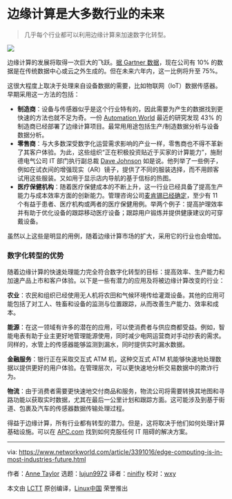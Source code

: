 [#]: collector: (lujun9972)
[#]: translator: (ninifly)
[#]: reviewer: (wxy)
[#]: publisher: ( )
[#]: url: ( )
[#]: subject: (Edge computing is in most industries’ future)
[#]: via: (https://www.networkworld.com/article/3391016/edge-computing-is-in-most-industries-future.html)
[#]: author: (Anne Taylor https://www.networkworld.com/author/Anne-Taylor/)

边缘计算是大多数行业的未来
======

> 几乎每个行业都可以利用边缘计算来加速数字化转型。

![](https://img.linux.net.cn/data/attachment/album/201906/23/231224cdl3kwedn0hw2lie.jpg)

边缘计算的发展将取得一次巨大的飞跃。[据 Gartner 数据][2]，现在公司有 10% 的数据是在传统数据中心或云之外生成的。但在未来六年内，这一比例将升至 75%。

这很大程度上取决于处理来自设备数据的需要，比如物联网（IoT）数据传感器。早期采用这一方法的包括：

* **制造商**：设备与传感器似乎是这个行业特有的，因此需要为产生的数据找到更快速的方法也就不足为奇。一份 [Automation World][3] 最近的研究发现 43% 的制造商已经部署了边缘计算项目。最常用用途包括生产/制造数据分析与设备数据分析。
* **零售商**：与大多数深受数字化运营需求影响的产业一样，零售商也不得不革新了其客户体验。为此，这些组织“正在积极投资贴近于买家的计算能力”，施耐德电气公司 IT 部门执行副总裁 [Dave Johnson][4] 如是说。他列举了一些例子，例如在试衣间的增强现实（AR）镜子，提供了不同的服装选择，而不用顾客试用这些服装。又如用于显示店内导航的基于信标的热图。
* **医疗保健机构**：随着医疗保健成本的不断上升，这一行业已经具备了提高生产能力与成本效率方面的创新能力。管理咨询公司[麦肯锡已经确定][5]，至少有 11 个有益于患者、医疗机构或两者的医疗保健用例。举两个例子：提高护理效率并有助于优化设备的跟踪移动医疗设备；跟踪用户锻炼并提供健康建议的可穿戴设备。

虽然以上这些是明显的用例，随着边缘计算市场的扩大，采用它的行业也会增加。

### 数字化转型的优势

随着边缘计算的快速处理能力完全符合数字化转型的目标：提高效率、生产能力和加速产品上市和客户体验。以下是一些有潜力的应用及将被边缘计算改变的行业：

**农业**：农民和组织已经使用无人机将农田和气候环境传给灌溉设备。其他的应用可能包括了对工人、牲畜和设备的监测与位置跟踪，从而改善生产能力、效率和成本。

**能源**：在这一领域有许多的潜在的应用，可以使消费者与供应商都受益。例如，智能电表有助于业主更好地管理能源使用，同时减少电网运营商对手动抄表的需求。同样的，水管上的传感器能够监测到漏水，同时提供实时漏水数据。

**金融服务**：银行正在采取交互式 ATM 机，这种交互式 ATM 机能够快速地处理数据以提供更好的用户体验。在管理层次，可以更快速地分析交易数据中的欺诈行为。

**物流**：由于消费者需要更快速地交付商品和服务，物流公司将需要转换其地图和寻路功能以获取实时数据，尤其在最后一公里计划和跟踪方面。这可能涉及到基于街道、包裹及汽车的传感器数据传输处理过程。

得益于边缘计算，所有行业都有转型的潜力。但是，这将取决于他们如何处理计算基础设施。可以在 [APC.com][6] 找到如何克服任何 IT 阻碍的解决方案。

--------------------------------------------------------------------------------

via: https://www.networkworld.com/article/3391016/edge-computing-is-in-most-industries-future.html

作者：[Anne Taylor][a]
选题：[lujun9972][b]
译者：[ninifly](https://github.com/ninifly)
校对：[wxy](https://github.com/wxy)

本文由 [LCTT](https://github.com/LCTT/TranslateProject) 原创编译，[Linux中国](https://linux.cn/) 荣誉推出

[a]: https://www.networkworld.com/author/Anne-Taylor/
[b]: https://github.com/lujun9972
[1]: https://images.idgesg.net/images/article/2019/04/istock-1019389496-100794424-large.jpg
[2]: https://www.gartner.com/smarterwithgartner/what-edge-computing-means-for-infrastructure-and-operations-leaders/
[3]: https://www.automationworld.com/article/technologies/cloud-computing/its-not-edge-vs-cloud-its-both
[4]: https://blog.schneider-electric.com/datacenter/2018/07/10/why-brick-and-mortar-retail-quickly-establishing-leadership-edge-computing/
[5]: https://www.mckinsey.com/industries/high-tech/our-insights/new-demand-new-markets-what-edge-computing-means-for-hardware-companies
[6]: https://www.apc.com/us/en/solutions/business-solutions/edge-computing.jsp
